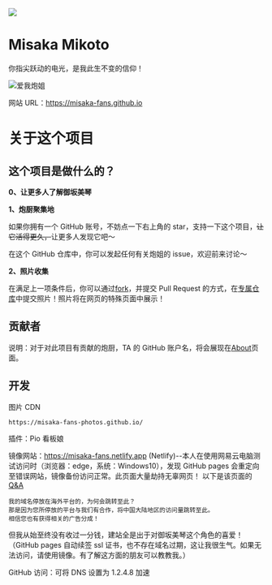 <a href="https://github.com/misaka-fans/misaka-fans.github.io" target="_blank"><img src="https://img.shields.io/github/stars/misaka-fans/misaka-fans.github.io" /></a>

# Misaka Mikoto

你指尖跃动的电光，是我此生不变的信仰！

![爱我炮姐](https://github.com/shbwb/misaka/blob/main/pic/0EE7D24A-F64D-4818-AEE8-E5C83A5696B3.jpeg)

网站 URL：https://misaka-fans.github.io

# 关于这个项目

## 这个项目是做什么的？

**0、让更多人了解御坂美琴**

**1、炮厨聚集地**

如果你拥有一个 GitHub 账号，不妨点一下右上角的 star，支持一下这个项目，<del>让它活得更久，</del>让更多人发现它吧～

在这个 GitHub 仓库中，你可以发起任何有关炮姐的 issue，欢迎前来讨论～

**2、照片收集**

在满足上一项条件后，你可以通过[fork](https://github.com/misaka-fans-photos/misaka-fans-photos.github.io/fork)，并提交 Pull Request 的方式，在[专属仓库](https://github.com/misaka-fans-photos/misaka-fans-photos.github.io/tree/main/pic)中提交照片！照片将在网页的特殊页面中展示！

## 贡献者

说明：对于对此项目有贡献的炮厨，TA 的 GitHub 账户名，将会展现在[About](https://misaka-mikoto.jp/pages/about)页面。

## 开发

图片 CDN

```
https://misaka-fans-photos.github.io/
```

插件：Pio 看板娘

镜像网站：https://misaka-fans.netlify.app
(Netlify)--本人在使用网易云电脑测试访问时（浏览器：edge，系统：Windows10），发现 GitHub pages 会重定向至错误网站，镜像备份访问正常。此页面大量劫持无辜网页！
以下是该页面的[Q&A](https://dragonstatic.com/q-a.html)

```
我的域名停放在海外平台的，为何会跳转至此？
那是因为您所停放的平台与我们有合作，将中国大陆地区的访问量跳转至此。
相信您也有获得相关的广告分成！
```

但我从始至终没有收过一分钱，建站全是出于对御坂美琴这个角色的喜爱！（GitHub pages 自动续签 ssl 证书，也不存在域名过期，这让我很生气。如果无法访问，请使用镜像。有了解这方面的朋友可以教教我。）

GitHub 访问：可将 DNS 设置为 1.2.4.8 加速
